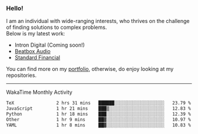 ### Hello!

I am an individual with wide-ranging interests, who thrives on the challenge of finding solutions to complex problems. <br/> Below is my latest work:
- Intron Digital (Coming soon!)
- [Beatbox Audio](https://bumbleboss.xyz/w/beatbox-audio)
- [Standard Financial](https://bumbleboss.xyz/w/standard-financial)

You can find more on my [portfolio](https://bumbleboss.xyz/work), otherwise, do enjoy looking at my repositories.

---

WakaTime Monthly Activity

<!--START_SECTION:waka-->

```txt
TeX                2 hrs 31 mins   ██████░░░░░░░░░░░░░░░░░░░   23.79 %
JavaScript         1 hr 21 mins    ███▒░░░░░░░░░░░░░░░░░░░░░   12.83 %
Python             1 hr 18 mins    ███░░░░░░░░░░░░░░░░░░░░░░   12.39 %
Other              1 hr 9 mins     ██▓░░░░░░░░░░░░░░░░░░░░░░   10.97 %
YAML               1 hr 8 mins     ██▓░░░░░░░░░░░░░░░░░░░░░░   10.83 %
```

<!--END_SECTION:waka-->
